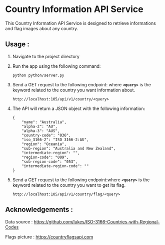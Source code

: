 # **Country Information API Service**

This Country Information API Service is designed to retrieve informations and flag images about any country.

## **Usage :**

1. Navigate to the project directory
2. Run the app using the following command:
    
    ```
    python python/server.py
    ```
    
3. Send a GET request to the following endpoint: where **`<query>`** is the keyword related to the country you want information about.
    
    ```
    http://localhost:105/api/v1/country/<query>
    ```
    
4. The API will return a JSON object with the following information:
    
    ```
   {
        "name": "Australia",
        "alpha-2": "AU",
        "alpha-3": "AUS",
        "country-code": "036",
        "iso_3166-2": "ISO 3166-2:AU",
        "region": "Oceania",
        "sub-region": "Australia and New Zealand",
        "intermediate-region": "",
        "region-code": "009",
        "sub-region-code": "053",
        "intermediate-region-code": ""
    }
    ```
    
5. Send a GET request to the following endpoint:where **`<query>`** is the keyword related to the country you want to get its flag.
    
    ```
    http://localhost:105/api/v1/country/flag/<query>
    ```
    

## **Acknowledgements :**
Data source : https://github.com/lukes/ISO-3166-Countries-with-Regional-Codes

Flags picture : https://countryflagsapi.com 
